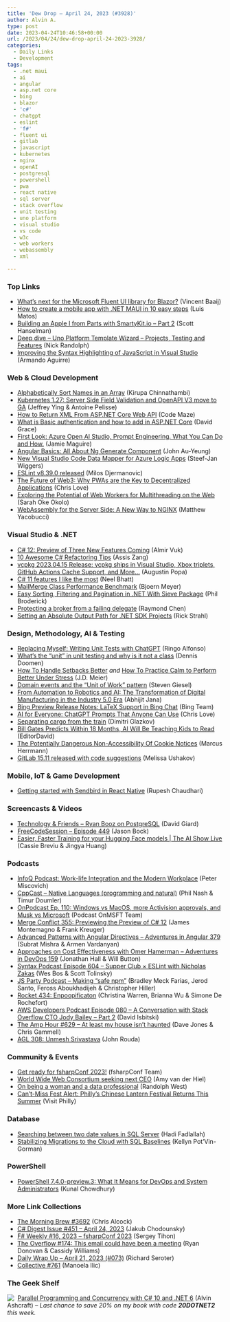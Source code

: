 ```yaml
---
title: 'Dew Drop – April 24, 2023 (#3928)'
author: Alvin A.
type: post
date: 2023-04-24T10:46:58+00:00
url: /2023/04/24/dew-drop-april-24-2023-3928/
categories:
  - Daily Links
  - Development
tags:
  - .net maui
  - ai
  - angular
  - asp.net core
  - bing
  - blazor
  - 'c#'
  - chatgpt
  - eslint
  - 'f#'
  - fluent ui
  - gitlab
  - javascript
  - kubernetes
  - nginx
  - openAI
  - postgresql
  - powershell
  - pwa
  - react native
  - sql server
  - stack overflow
  - unit testing
  - uno platform
  - visual studio
  - vs code
  - w3c
  - web workers
  - webassembly
  - xml

---
```

### <a name="top"></a>Top Links

  * <a href="https://baaijte.net/blog/microsoft-fluentui-blazor-3.0/" target="_blank" rel="noopener">What&#8217;s next for the Microsoft Fluent UI library for Blazor?</a> (Vincent Baaij)
  * <a href="https://luismts.com/how-to-create-a-mobile-app-with-net-maui-in-10-easy-steps/" target="_blank" rel="noopener">How to create a mobile app with .NET MAUI in 10 easy steps</a> (Luis Matos)
  * <a href="http://www.youtube.com/watch?v=d-tOsApi5Jg" target="_blank" rel="noopener">Building an Apple I from Parts with SmartyKit.io &#8211; Part 2</a> (Scott Hanselman)
  * <a href="https://nicksnettravels.builttoroam.com/wizard-projects-testing-features/" target="_blank" rel="noopener">Deep dive – Uno Platform Template Wizard – Projects, Testing and Features</a> (Nick Randolph)
  * <a href="https://devblogs.microsoft.com/visualstudio/improving-the-syntax-highlighting-of-javascript-in-visual-studio/" target="_blank" rel="noopener">Improving the Syntax Highlighting of JavaScript in Visual Studio</a> (Armando Aguirre)



### <a name="web"></a>Web & Cloud Development

  * <a href="https://www.kirupa.com/codingexercises/sort_names_alphabetically.htm" target="_blank" rel="noopener">Alphabetically Sort Names in an Array</a> (Kirupa Chinnathambi)
  * <a href="https://kubernetes.io/blog/2023/04/24/openapi-v3-field-validation-ga/" target="_blank" rel="noopener">Kubernetes 1.27: Server Side Field Validation and OpenAPI V3 move to GA</a> (Jeffrey Ying & Antoine Pelisse)
  * <a href="https://code-maze.com/aspnetcore-return-xml-from-web-api/" target="_blank" rel="noopener">How to Return XML From ASP.NET Core Web API</a> (Code Maze)
  * <a href="https://www.roundthecode.com/dotnet/what-is-basic-authentication-how-to-add-in-asp-net-core" target="_blank" rel="noopener">What is Basic authentication and how to add in ASP.NET Core</a> (David Grace)
  * <a href="https://jamiemaguire.net/index.php/2023/04/22/first-look-azure-open-ai-studio-prompt-engineering-what-you-can-do-and-how/?utm_source=rss&utm_medium=rss&utm_campaign=first-look-azure-open-ai-studio-prompt-engineering-what-you-can-do-and-how" target="_blank" rel="noopener">First Look: Azure Open AI Studio, Prompt Engineering. What You Can Do and How.</a> (Jamie Maguire)
  * <a href="https://www.telerik.com/blogs/angular-basics-all-about-ng-generate-component" target="_blank" rel="noopener">Angular Basics: All About Ng Generate Component</a> (John Au-Yeung)
  * <a href="https://www.infoq.com/news/2023/04/logic-apps-new-data-mapper/?utm_campaign=infoq_content&utm_source=infoq&utm_medium=feed&utm_term=global" target="_blank" rel="noopener">New Visual Studio Code Data Mapper for Azure Logic Apps</a> (Steef-Jan Wiggers)
  * <a href="https://eslint.org/blog/2023/04/eslint-v8.39.0-released/" target="_blank" rel="noopener">ESLint v8.39.0 released</a> (Milos Djermanovic)
  * <a href="https://www.c-sharpcorner.com/article/the-future-of-web3-why-pwas-are-the-key-to-decentralized-applications/" target="_blank" rel="noopener">The Future of Web3: Why PWAs are the Key to Decentralized Applications</a> (Chris Love)
  * <a href="https://smashingmagazine.com/2023/04/potential-web-workers-multithreading-web/" target="_blank" rel="noopener">Exploring the Potential of Web Workers for Multithreading on the Web</a> (Sarah Oke Okolo)
  * <a href="https://thenewstack.io/webassembly-for-the-server-side-a-new-way-to-nginx/" target="_blank" rel="noopener">WebAssembly for the Server Side: A New Way to NGINX</a> (Matthew Yacobucci)



### <a name="dotnet"></a>Visual Studio & .NET

  * <a href="https://www.infoq.com/news/2023/04/csharp-12-preview/?utm_campaign=infoq_content&utm_source=infoq&utm_medium=feed&utm_term=global" target="_blank" rel="noopener">C# 12: Preview of Three New Features Coming</a> (Almir Vuk)
  * <a href="https://www.telerik.com/blogs/10-awesome-csharp-refactoring-tips" target="_blank" rel="noopener">10 Awesome C# Refactoring Tips</a> (Assis Zang)
  * <a href="https://devblogs.microsoft.com/cppblog/vcpkg-2023-04-15-release-vcpkg-ships-in-visual-studio-xbox-triplets-github-actions-cache-support-and-more/" target="_blank" rel="noopener">vcpkg 2023.04.15 Release: vcpkg ships in Visual Studio, Xbox triplets, GitHub Actions Cache Support, and More…</a> (Augustin Popa)
  * <a href="https://neelbhatt.com/2023/04/23/c-11-features-i-like-the-most/" target="_blank" rel="noopener">C# 11 features I like the most</a> (Neel Bhatt)
  * <a href="https://www.textcontrol.com/blog/2023/04/21/mailmerge-performance-benchmark/" target="_blank" rel="noopener">MailMerge Class Performance Benchmark</a> (Bjoern Meyer)
  * <a href="https://code-maze.com/dotnet-sorting-filtering-pagination-sieve-package/" target="_blank" rel="noopener">Easy Sorting, Filtering and Pagination in .NET With Sieve Package</a> (Phil Broderick)
  * <a href="https://devblogs.microsoft.com/oldnewthing/20230421-00/?p=108078" target="_blank" rel="noopener">Protecting a broker from a failing delegate</a> (Raymond Chen)
  * <a href="https://weblog.west-wind.com/posts/2023/Apr/21/Setting-an-Absolute-Output-Path-for-NET-SDK-Projects" target="_blank" rel="noopener">Setting an Absolute Output Path for .NET SDK Projects</a> (Rick Strahl)



### <a name="design"></a>Design, Methodology, AI & Testing

  * <a href="https://bignerdranch.com/blog/replacing-myself-writing-unit-tests-with-chatgpt/" target="_blank" rel="noopener">Replacing Myself: Writing Unit Tests with ChatGPT</a> (Ringo Alfonso)
  * <a href="https://www.continuousimprover.com/2023/04/unit-testing-scope.html" target="_blank" rel="noopener">What’s the “unit” in unit testing and why is it not a class</a> (Dennis Doomen)
  * <a href="https://sourcesofinsight.com/setbacks/" target="_blank" rel="noopener">How To Handle Setbacks Better</a> _and_ <a href="https://sourcesofinsight.com/how-to-practice-calm/" target="_blank" rel="noopener">How To Practice Calm to Perform Better Under Stress</a> (J.D. Meier)
  * <a href="https://steven-giesel.com/blogPost/ae55581a-9722-4735-8d0e-bfcfe4f6ad5a" target="_blank" rel="noopener">Domain events and the &#8220;Unit of Work&#8221; pattern</a> (Steven Giesel)
  * <a href="https://abhijitjana.net/2023/04/23/from-automation-to-robotics-and-ai-the-transformation-of-digital-manufacturing-in-the-industry-5-0-era/" target="_blank" rel="noopener">From Automation to Robotics and AI: The Transformation of Digital Manufacturing in the Industry 5.0 Era</a> (Abhijit Jana)
  * <a href="https://blogs.bing.com/search/april-2023/Bing-Preview-Release-Notes-LaTeX-Support-in-Bing-Chat" target="_blank" rel="noopener">Bing Preview Release Notes: LaTeX Support in Bing Chat</a> (Bing Team)
  * <a href="https://www.c-sharpcorner.com/article/ai-for-everyone-chatgpt-prompts-that-anyone-can-use/" target="_blank" rel="noopener">AI for Everyone: ChatGPT Prompts That Anyone Can Use</a> (Chris Love)
  * <a href="https://glazkov.com/2023/04/23/separating-cargo-from-the-train/" target="_blank" rel="noopener">Separating cargo from the train</a> (Dimitri Glazkov)
  * <a href="https://slashdot.org/story/23/04/23/025206/bill-gates-predicts-within-18-months-ai-will-be-teaching-kids-to-read?utm_source=rss1.0mainlinkanon&utm_medium=feed" target="_blank" rel="noopener">Bill Gates Predicts Within 18 Months, AI Will Be Teaching Kids to Read</a> (EditorDavid)
  * <a href="https://smashingmagazine.com/2023/04/potentially-dangerous-non-accessibility-cookie-notices/" target="_blank" rel="noopener">The Potentially Dangerous Non-Accessibility Of Cookie Notices</a> (Marcus Herrmann)
  * <a href="https://about.gitlab.com/releases/2023/04/22/gitlab-15-11-released/" target="_blank" rel="noopener">GitLab 15.11 released with code suggestions</a> (Melissa Ushakov)



### <a name="mobile"></a>Mobile, IoT & Game Development

  * <a href="http://blog.logrocket.com/getting-started-sendbird-react-native/" target="_blank" rel="noopener">Getting started with Sendbird in React Native</a> (Rupesh Chaudhari)



### <a name="videos"></a>Screencasts & Videos

  * <a href="https://davidgiard.com/ryan-booz-on-postgresql" target="_blank" rel="noopener">Technology & Friends &#8211; Ryan Booz on PostgreSQL</a> (David Giard)
  * <a href="http://www.youtube.com/watch?v=8M-GvAu3_DI" target="_blank" rel="noopener">FreeCodeSession &#8211; Episode 449</a> (Jason Bock)
  * <a href="http://www.youtube.com/watch?v=UJnfePM0Ur8" target="_blank" rel="noopener">Easier, Faster Training for your Hugging Face models | The AI Show Live</a> (Cassie Breviu & Jingya Huang)



### <a name="podcasts"></a>Podcasts

  * <a href="https://www.infoq.com/podcasts/modern-workplace/" target="_blank" rel="noopener">InfoQ Podcast: Work-life Integration and the Modern Workplace</a> (Peter Miscovich)
  * <a href="https://cppcast.com/native_languages/" target="_blank" rel="noopener">CppCast &#8211; Native Languages (programming and natural)</a> (Phil Nash & Timur Doumler)
  * <a href="https://www.onmsft.com/onpodcast/onpodcast-ep-110-windows-vs-macos-more-activision-approvals-and-musk-vs-microsoft/" target="_blank" rel="noopener">OnPodcast Ep. 110: Windows vs MacOS, more Activision approvals, and Musk vs Microsoft</a> (Podcast OnMSFT Team)
  * <a href="http://www.mergeconflict.fm/355" target="_blank" rel="noopener">Merge Conflict 355: Previewing the Preview of C# 12</a> (James Montemagno & Frank Kreuger)
  * <a href="https://topenddevs.com/podcasts/adventures-in-angular/episodes/advanced-patterns-with-angular-directives-aia-379" target="_blank" rel="noopener">Advanced Patterns with Angular Directives &#8211; Adventures in Angular 379</a> (Subrat Mishra & Armen Vardanyan)
  * <a href="https://topenddevs.com/podcasts/adventures-in-devops/episodes/approaches-on-cost-effectiveness-with-omer-hamerman-devops-159" target="_blank" rel="noopener">Approaches on Cost Effectiveness with Omer Hamerman &#8211; Adventures in DevOps 159</a> (Jonathan Hall & Will Button)
  * <a href="https://syntax.fm/show/604/supper-club-eslint-with-nicholas-zakas" target="_blank" rel="noopener">Syntax Podcast Episode 604 &#8211; Supper Club × ESLint with Nicholas Zakas</a> (Wes Bos & Scott Tolinsky)
  * <a href="https://changelog.com/jsparty/272" target="_blank" rel="noopener">JS Party Podcast &#8211; Making &#8220;safe npm&#8221;</a> (Bradley Meck Farias, Jerod Santo, Feross Aboukhadijeh & Christopher Hiller)
  * <a href="http://relay.fm/rocket/434" target="_blank" rel="noopener">Rocket 434: Enpoopificaton</a> (Christina Warren, Brianna Wu & Simone De Rochefort)
  * <a href="https://soundcloud.com/awsdevelopers/episode-080-a-conversation-with-stack-overflow-cto-jody-bailey-part-2" target="_blank" rel="noopener">AWS Developers Podcast Episode 080 &#8211; A Conversation with Stack Overflow CTO Jody Bailey &#8211; Part 2</a> (David Isbitski)
  * <a href="https://theamphour.com/629-at-least-my-house-isnt-haunted/?utm_source=rss&utm_medium=rss&utm_campaign=629-at-least-my-house-isnt-haunted" target="_blank" rel="noopener">The Amp Hour #629 – At least my house isn’t haunted</a> (Dave Jones & Chris Gammell)
  * <a href="https://www.ageekleader.com/agl-308-unmesh-srivastava/" target="_blank" rel="noopener">AGL 308: Unmesh Srivastava</a> (John Rouda)



### <a name="events"></a>Community & Events

  * <a href="http://fsharpconf.com/?2023" target="_blank" rel="noopener">Get ready for fsharpConf 2023!</a> (fsharpConf Team)
  * <a href="https://www.w3.org/blog/news/archives/9891" target="_blank" rel="noopener">World Wide Web Consortium seeking next CEO</a> (Amy van der Hiel)
  * <a href="https://www.sqlservercentral.com/blogs/on-being-a-woman-and-a-data-professional" target="_blank" rel="noopener">On being a woman and a data professional</a> (Randolph West)
  * <a href="https://www.visitphilly.com/things-to-do/events/philadelphia-chinese-lantern-festival-at-franklin-square/" target="_blank" rel="noopener">Can&#8217;t-Miss Fest Alert: Philly&#8217;s Chinese Lantern Festival Returns This Summer</a> (Visit Philly)



### <a name="sql"></a>Database

  * <a href="https://www.mssqltips.com/sqlservertip/7647/select-sql-server-data-between-two-dates/" target="_blank" rel="noopener">Searching between two date values in SQL Server</a> (Hadi Fadlallah)
  * <a href="https://dbakevlar.com/2023/04/stabilizing-migrations-to-the-cloud-with-sql-baselines/" target="_blank" rel="noopener">Stabilizing Migrations to the Cloud with SQL Baselines</a> (Kellyn Pot&#8217;Vin-Gorman)



### <a name="ps"></a>PowerShell

  * <a href="https://www.kunal-chowdhury.com/2023/04/powershell-v7.4.0-preview.3.html" target="_blank" rel="noopener">PowerShell 7.4.0-preview.3: What It Means for DevOps and System Administrators</a> (Kunal Chowdhury)



### <a name="links"></a>More Link Collections

  * <a href="https://blog.cwa.me.uk/2023/04/24/the-morning-brew-3692/" target="_blank" rel="noopener">The Morning Brew #3692</a> (Chris Alcock)
  * <a href="https://csharpdigest.net/digests/1608" target="_blank" rel="noopener">C# Digest Issue #451 &#8211; April 24, 2023</a> (Jakub Chodounsky)
  * <a href="https://sergeytihon.com/2023/04/22/f-weekly-16-2023-fsharpconf-2023/" target="_blank" rel="noopener">F# Weekly #16, 2023 – fsharpConf 2023</a> (Sergey Tihon)
  * <a href="https://stackoverflow.blog/2023/04/21/the-overflow-174-this-email-could-have-been-a-meeting/" target="_blank" rel="noopener">The Overflow #174: This email could have been a meeting</a> (Ryan Donovan & Cassidy Williams)
  * <a href="https://seroter.com/2023/04/21/daily-wrap-up-april-21-2023-073/" target="_blank" rel="noopener">Daily Wrap Up – April 21, 2023 (#073)</a> (Richard Seroter)
  * <a href="https://tympanus.net/codrops/collective/collective-761/" target="_blank" rel="noopener">Collective #761</a> (Manoela Ilic)



### <a name="shelf"></a>The Geek Shelf

<a href="https://www.amazon.com/dp/1803243678/" target="_blank" rel="noopener"><img decoding="async" align="left" style="margin: 0px 4px 0px 0px; border: 0px currentcolor; border-image: none; float: left; display: inline; background-image: none;" src="https://m.media-amazon.com/images/I/51JILwx8jkL._SS135_.jpg" border="0" /></a>&nbsp;<a href="https://www.amazon.com/dp/1803243678/" target="_blank" rel="noopener">Parallel Programming and Concurrency with C# 10 and .NET 6</a> (Alvin Ashcraft) _&#8211; Last chance to save 20% on my book with code **20DOTNET2** this week._